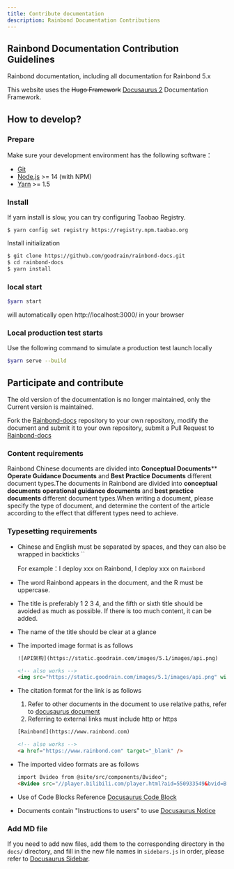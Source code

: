 ```yaml
---
title: Contribute documentation
description: Rainbond Documentation Contributions
---
```


## Rainbond Documentation Contribution Guidelines

Rainbond documentation, including all documentation for Rainbond 5.x

This website uses the ~~Hugo Framework~~ [Docusaurus 2](https://docusaurus.io/) Documentation Framework.

## How to develop?

### Prepare

Make sure your development environment has the following software：

- [Git](http://git-scm.com/)
- [Node.js](http://nodejs.org/) \>= 14 (with NPM)
- [Yarn](https://yarnpkg.com/en/docs/install) \>= 1.5

### Install

If yarn install is slow, you can try configuring Taobao Registry.

```
$ yarn config set registry https://registry.npm.taobao.org
```

Install initialization

```bash
$ git clone https://github.com/goodrain/rainbond-docs.git
$ cd rainbond-docs
$ yarn install
```

### local start

```bash
$yarn start
```

will automatically open http://localhost:3000/ in your browser

### Local production test starts

Use the following command to simulate a production test launch locally

```bash
$yarn serve --build
```

## Participate and contribute

The old version of the documentation is no longer maintained, only the Current version is maintained.

Fork the [Rainbond-docs](https://github.com/goodrain/rainbond-docs.git) repository to your own repository, modify the document and submit it to your own repository, submit a Pull Request to [Rainbond-docs](https://github.com/goodrain/rainbond-docs.git)

### Content requirements

Rainbond Chinese documents are divided into **Conceptual Documents**\*\* **Operate Guidance Documents** and **Best Practice Documents** different document types.The documents in Rainbond are divided into **conceptual documents** **operational guidance documents** and **best practice documents** different document types.When writing a document, please specify the type of document, and determine the content of the article according to the effect that different types need to achieve.

### Typesetting requirements

- Chinese and English must be separated by spaces, and they can also be wrapped in backticks \`\`

  For example：I deploy xxx on Rainbond, I deploy xxx on `Rainbond`

- The word Rainbond appears in the document, and the R must be uppercase.

- The title is preferably 1 2 3 4, and the fifth or sixth title should be avoided as much as possible. If there is too much content, it can be added.

- The name of the title should be clear at a glance

- The imported image format is as follows

  ```html
  ![API架构](https://static.goodrain.com/images/5.1/images/api.png)

  <!-- also works -->
  <img src="https://static.goodrain.com/images/5.1/images/api.png" width="100%" title="API架构" />
  ```

- The citation format for the link is as follows

  1. Refer to other documents in the document to use relative paths, refer to [docusaurus document](https://docusaurus.io/zh-CN/docs/markdown-features/assets)
  2. Referring to external links must include http or https

  ```html
  [Rainbond](https://www.rainbond.com)

  <!-- also works -->
  <a href="https://www.rainbond.com" target="_blank" />
  ```

- The imported video formats are as follows

  ```html
  import Bvideo from @site/src/components/Bvideo";
  <Bvideo src="//player.bilibili.com/player.html?aid=550933549&bvid=BV1Vq4y1w7FQ&cid=492223110&page=1"/>
  ```

- Use of Code Blocks Reference [Docusaurus Code Block](https://docusaurus.io/zh-CN/docs/markdown-features/code-blocks)

- Documents contain "Instructions to users" to use [Docusaurus Notice](https://docusaurus.io/zh-CN/docs/markdown-features/admonitions)

### Add MD file

If you need to add new files, add them to the corresponding directory in the `docs/` directory, and fill in the new file names in `sidebars.js` in order, please refer to [Docusaurus Sidebar](https://docusaurus.io/zh-CN/docs/sidebar).
